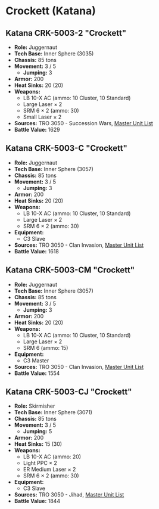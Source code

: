 # Crockett (Katana)
## Katana CRK-5003-2 "Crockett"
- **Role:** Juggernaut
- **Tech Base:** Inner Sphere (3035)
- **Chassis:** 85 tons
- **Movement:** 3 / 5
  - **Jumping:** 3
- **Armor:** 200
- **Heat Sinks:** 20 (20)
- **Weapons:**
  - LB 10-X AC (ammo: 10 Cluster, 10 Standard)
  - Large Laser × 2
  - SRM 6 × 2 (ammo: 30)
  - Small Laser × 2
- **Sources:** TRO 3050 - Succession Wars, [Master Unit List](http://masterunitlist.info/Unit/Details/1760/katana-crockett-crk-5003-2)
- **Battle Value:** 1629

## Katana CRK-5003-C "Crockett"
- **Role:** Juggernaut
- **Tech Base:** Inner Sphere (3057)
- **Chassis:** 85 tons
- **Movement:** 3 / 5
  - **Jumping:** 3
- **Armor:** 200
- **Heat Sinks:** 20 (20)
- **Weapons:**
  - LB 10-X AC (ammo: 10 Cluster, 10 Standard)
  - Large Laser × 2
  - SRM 6 × 2 (ammo: 30)
- **Equipment:**
  - C3 Slave
- **Sources:** TRO 3050 - Clan Invasion, [Master Unit List](http://masterunitlist.info/Unit/Details/1761/katana-crockett-crk-5003-c)
- **Battle Value:** 1618

## Katana CRK-5003-CM "Crockett"
- **Role:** Juggernaut
- **Tech Base:** Inner Sphere (3057)
- **Chassis:** 85 tons
- **Movement:** 3 / 5
  - **Jumping:** 3
- **Armor:** 200
- **Heat Sinks:** 20 (20)
- **Weapons:**
  - LB 10-X AC (ammo: 10 Cluster, 10 Standard)
  - Large Laser × 2
  - SRM 6 (ammo: 15)
- **Equipment:**
  - C3 Master
- **Sources:** TRO 3050 - Clan Invasion, [Master Unit List](http://masterunitlist.info/Unit/Details/1763/katana-crockett-crk-5003-cm)
- **Battle Value:** 1554

## Katana CRK-5003-CJ "Crockett"
- **Role:** Skirmisher
- **Tech Base:** Inner Sphere (3071)
- **Chassis:** 85 tons
- **Movement:** 3 / 5
  - **Jumping:** 5
- **Armor:** 200
- **Heat Sinks:** 15 (30)
- **Weapons:**
  - LB 10-X AC (ammo: 20)
  - Light PPC × 2
  - ER Medium Laser × 2
  - SRM 6 × 2 (ammo: 30)
- **Equipment:**
  - C3 Slave
- **Sources:** TRO 3050 - Jihad, [Master Unit List](http://masterunitlist.info/Unit/Details/1762/katana-crockett-crk-5003-cj)
- **Battle Value:** 1844


